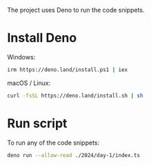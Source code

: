 The project uses Deno to run the code snippets.

# Install Deno
Windows:
```bash
irm https://deno.land/install.ps1 | iex
```

macOS / Linux:
```bash
curl -fsSL https://deno.land/install.sh | sh
```

# Run script
To run any of the code snippets:
```bash
deno run --allow-read ./2024/day-1/index.ts
```
